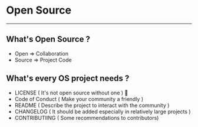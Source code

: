 # Open Source 
---

## What's Open Source ?

- Open => Collaboration 
- Source => Project Code 


## What's every OS project needs ?

- LICENSE ( It's not open source without one ) 🔏
- Code of Conduct ( Make your community a friendly )
- README ( Describe the project to interact with the community )
- CHANGELOG ( It should be added especially in relatively large projects )
- CONTRIBUTIING ( Some recommendations to contributors)
